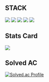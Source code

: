 ### 

## STACK
<a href="#"><img src="https://img.shields.io/badge/c-A8B9CC?style=for-the-badge&logo=c&logoColor=white"></a>
<a href="#"><img src="https://img.shields.io/badge/c++-00599C?style=for-the-badge&logo=c%2B%2B&logoColor=white"></a>
<a href="#"><img src="https://img.shields.io/badge/Vim-019733?style=for-the-badge&logo=Vim&logoColor=white"></a>
<a href="#"><img src="https://img.shields.io/badge/Visual Studio Code-007ACC?style=for-the-badge&logo=Visual Studio Code&logoColor=white"></a>
<a href="#"><img src="https://img.shields.io/badge/Linux-FCC624?style=for-the-badge&logo=Linux&logoColor=black"></a>


## Stats Card
<picture>
<source 
  srcset="https://github-readme-stats.vercel.app/api?username=dae00a&show_icons=true&theme=dark"
  media="(prefers-color-scheme: dark)"
/>
<source
  srcset="https://github-readme-stats.vercel.app/api?username=dae00a&show_icons=true"
  media="(prefers-color-scheme: light), (prefers-color-scheme: no-preference)"
/>
<img src="https://github-readme-stats.vercel.app/api?username=dae00a&show_icons=true" />
</picture>
  

## Solved AC
[![Solved.ac Profile](http://mazassumnida.wtf/api/v2/generate_badge?boj=dae9709)](https://solved.ac/dae9709/)

<!--
**dae00a/dae00a** is a ✨ _special_ ✨ repository because its `README.md` (this file) appears on your GitHub profile.

Here are some ideas to get you started:

- 🔭 I’m currently working on ...
- 🌱 I’m currently learning ...
- 👯 I’m looking to collaborate on ...
- 🤔 I’m looking for help with ...
- 💬 Ask me about ...
- 📫 How to reach me: ...
- 😄 Pronouns: ...
- ⚡ Fun fact: ...
-->
